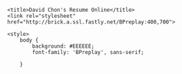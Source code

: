 <!DOCTYPE html>
<html>

<head>
	<meta charset="utf-8">
	<meta name="viewport" content="width=device-width, user-scalable=no, minimal-ui">
	<meta http-equiv="X-UA-Compatible" content="IE=edge,chrome=1">

	<title>David Chon's Resume Online</title>
	<link rel="stylesheet" href="http://brick.a.ssl.fastly.net/BPreplay:400,700">

	<style>
		body {
			background: #EEEEEE;
			font-family: 'BPreplay', sans-serif;

		}
</head>

<body>

</body>

</html>